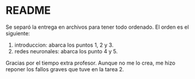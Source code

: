 # README

Se separó la entrega en archivos para tener todo ordenado. El orden es el siguiente:

1. introduccion: abarca los puntos 1, 2 y 3.
2. redes neuronales: abarca los punto 4 y 5.

Gracias por el tiempo extra profesor. Aunque no me lo crea, me hizo reponer los fallos graves que tuve en la tarea 2.
